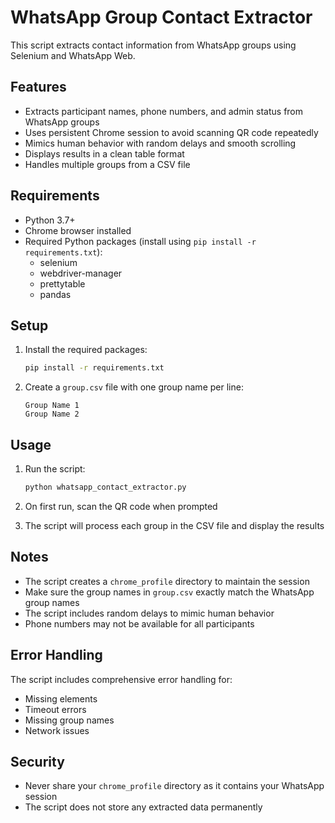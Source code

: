 # WhatsApp Group Contact Extractor

This script extracts contact information from WhatsApp groups using Selenium and WhatsApp Web.

## Features

- Extracts participant names, phone numbers, and admin status from WhatsApp groups
- Uses persistent Chrome session to avoid scanning QR code repeatedly
- Mimics human behavior with random delays and smooth scrolling
- Displays results in a clean table format
- Handles multiple groups from a CSV file

## Requirements

- Python 3.7+
- Chrome browser installed
- Required Python packages (install using `pip install -r requirements.txt`):
  - selenium
  - webdriver-manager
  - prettytable
  - pandas

## Setup

1. Install the required packages:
   ```bash
   pip install -r requirements.txt
   ```

2. Create a `group.csv` file with one group name per line:
   ```
   Group Name 1
   Group Name 2
   ```

## Usage

1. Run the script:
   ```bash
   python whatsapp_contact_extractor.py
   ```

2. On first run, scan the QR code when prompted
3. The script will process each group in the CSV file and display the results

## Notes

- The script creates a `chrome_profile` directory to maintain the session
- Make sure the group names in `group.csv` exactly match the WhatsApp group names
- The script includes random delays to mimic human behavior
- Phone numbers may not be available for all participants

## Error Handling

The script includes comprehensive error handling for:
- Missing elements
- Timeout errors
- Missing group names
- Network issues

## Security

- Never share your `chrome_profile` directory as it contains your WhatsApp session
- The script does not store any extracted data permanently
